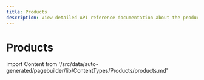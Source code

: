 ```yaml
---
title: Products
description: View detailed API reference documentation about the products content type of the Page Builder component for PWA Studio storefront projects.
---
```


# Products

<!--
The reference doc content is generated automatically from the source code.
To update this section, update the doc blocks in the source code
-->

import Content from '/src/data/auto-generated/pagebuilder/lib/ContentTypes/Products/products.md'

<Content />
